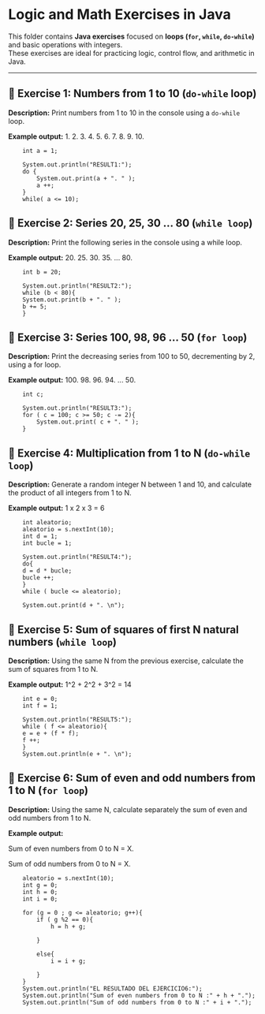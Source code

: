 # Logic and Math Exercises in Java

This folder contains **Java exercises** focused on **loops (`for`, `while`, `do-while`)** and basic operations with integers.  
These exercises are ideal for practicing logic, control flow, and arithmetic in Java.

---

## 📌 Exercise 1: Numbers from 1 to 10 (`do-while` loop)

**Description:** Print numbers from 1 to 10 in the console using a `do-while` loop.  

**Example output:**
1.
2.
3.
4.
5.
6.
7.
8.
9.
10.

    	int a = 1;
		
		System.out.println("RESULT1:");
		do {
			System.out.print(a + ". " );
			a ++;
		} 
		while( a <= 10);




## 📌 Exercise 2: Series 20, 25, 30 … 80 (`while loop`)

**Description:** Print the following series in the console using a while loop.

**Example output:**
20.
25.
30.
35.
...
80.

    	int b = 20;
		
		System.out.println("RESULT2:");	
		while (b < 80){
		System.out.print(b + ". " );	
		b += 5;		
		}

## 📌 Exercise 3: Series 100, 98, 96 … 50 (`for loop`)

**Description:** Print the decreasing series from 100 to 50, decrementing by 2, using a for loop.

**Example output:**
100.
98.
96.
94.
...
50.

    	int c;

		System.out.println("RESULT3:");
		for ( c = 100; c >= 50; c -= 2){
			System.out.print( c + ". " );
		}

## 📌 Exercise 4: Multiplication from 1 to N (`do-while loop`)

**Description:** Generate a random integer N between 1 and 10, and calculate the product of all integers from 1 to N.

**Example output:**
1 x 2 x 3 = 6

    	int aleatorio;
		aleatorio = s.nextInt(10);
		int d = 1;
		int bucle = 1;
		
		System.out.println("RESULT4:");
		do{
		d = d * bucle;
		bucle ++;
		}	
		while ( bucle <= aleatorio);
		
		System.out.print(d + ". \n");

## 📌 Exercise 5: Sum of squares of first N natural numbers (`while loop`)

**Description:** Using the same N from the previous exercise, calculate the sum of squares from 1 to N.

**Example output:**
1^2 + 2^2 + 3^2 = 14

   		int e = 0;
		int f = 1;
		
		System.out.println("RESULT5:");
		while ( f <= aleatorio){
		e = e + (f * f);
		f ++;
		}
		System.out.println(e + ". \n");

## 📌 Exercise 6: Sum of even and odd numbers from 1 to N (`for loop`)

**Description:** Using the same N, calculate separately the sum of even and odd numbers from 1 to N.

**Example output:**

Sum of even numbers from 0 to N = X.

Sum of odd numbers from 0 to N = X.

    	aleatorio = s.nextInt(10);
		int g = 0;
		int h = 0;
		int i = 0;
		
		for (g = 0 ; g <= aleatorio; g++){	
			if ( g %2 == 0){
				h = h + g;
				
			} 
			
			else{
				i = i + g;
				
			}		
		}
		System.out.println("EL RESULTADO DEL EJERCICIO6:");
		System.out.println("Sum of even numbers from 0 to N :" + h + ".");
		System.out.println("Sum of odd numbers from 0 to N :" + i + ".");
